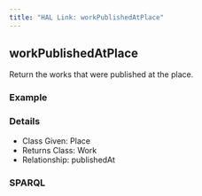 ```yaml
---
title: "HAL Link: workPublishedAtPlace"
---
```


## workPublishedAtPlace

Return the works that were published at the place.

### Example




### Details

* Class Given: Place
* Returns Class: Work
* Relationship: publishedAt


### SPARQL
```

```

